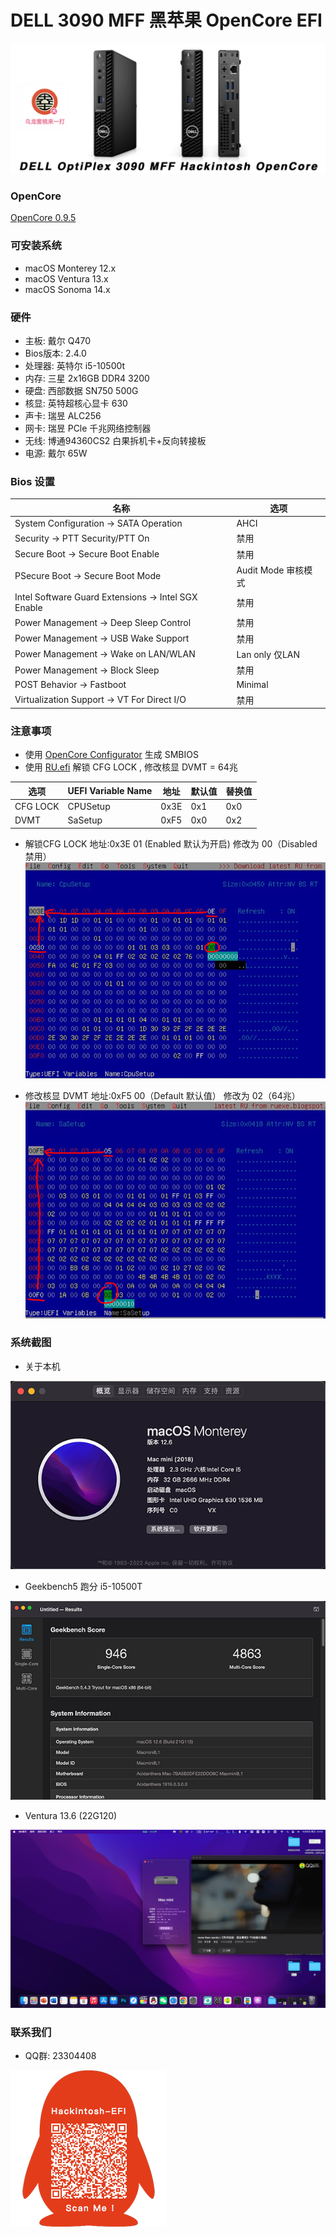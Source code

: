 # DELL 3090 MFF 黑苹果 OpenCore EFI

![image](ScreenShot/case.png)

### OpenCore

[OpenCore 0.9.5](https://github.com/acidanthera/OpenCorePkg)

### 可安装系统

- macOS Monterey 12.x 
- macOS Ventura  13.x 
- macOS Sonoma  14.x 

### 硬件

- 主板: 戴尔 Q470
- Bios版本: 2.4.0
- 处理器: 英特尔 i5-10500t
- 内存: 三星 2x16GB DDR4 3200
- 硬盘: 西部数据 SN750 500G
- 核显: 英特超核心显卡 630
- 声卡: 瑞昱 ALC256
- 网卡: 瑞昱 PCle 千兆网络控制器
- 无线: 博通94360CS2 白果拆机卡+反向转接板
- 电源: 戴尔 65W

### Bios 设置

| 名称 | 选项 |
| ----- | --- |
| System Configuration → SATA Operation | AHCI |
| Security → PTT Security/PTT On | 禁用 |
| Secure Boot → Secure Boot Enable | 禁用 |
| PSecure Boot → Secure Boot Mode | Audit Mode 审核模式 |
| Intel Software Guard Extensions → Intel SGX Enable | 禁用 |
| Power Management → Deep Sleep Control | 禁用 |
| Power Management → USB Wake Support | 禁用 |
| Power Management → Wake on LAN/WLAN | Lan only 仅LAN|
| Power Management → Block Sleep | 禁用 |
| POST Behavior → Fastboot | Minimal |
| Virtualization Support → VT For Direct I/O | 禁用 |


### 注意事项

 - 使用 [OpenCore Configurator](https://mackie100projects.altervista.org/opencore-configurator/) 生成 SMBIOS
 - 使用 [RU.efi](http://ruexe.blogspot.com/) 解锁 CFG LOCK , 修改核显 DVMT = 64兆

 | 选项 | UEFI Variable Name | 地址 | 默认值 | 替换值 |
 | --- | --- | --- | --- | --- |
 | CFG LOCK | CPUSetup | 0x3E | 0x1 | 0x0 |
 | DVMT | SaSetup | 0xF5 | 0x0 | 0x2 |

 - 解锁CFG LOCK 地址:0x3E  01 (Enabled 默认为开启) 修改为 00（Disabled 禁用）
![image](ScreenShot/RU/cpusetup.png)

 - 修改核显 DVMT 地址:0xF5  00（Default 默认值） 修改为 02（64兆）
![image](ScreenShot/RU/sasetup.png)

### 系统截图

- 关于本机

![image](ScreenShot/关于本机.png)

- Geekbench5 跑分 i5-10500T 

![image](ScreenShot/geekbench.png)

- Ventura 13.6 (22G120) 

![image](ScreenShot/Ventura.jpg)

### 联系我们 

- QQ群: 23304408

![image](ScreenShot/QRCode.png)